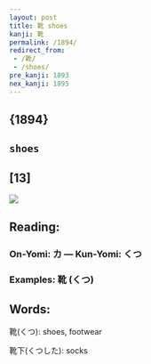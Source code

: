 ```yaml
---
layout: post
title: 靴 shoes
kanji: 靴
permalink: /1894/
redirect_from:
 - /靴/
 - /shoes/
pre_kanji: 1893
nex_kanji: 1895
---
```


## {1894}

## `shoes`

## [13]

<div class="stroke"><img src="E99DB4.png" /></div>

## Reading:

### On-Yomi: カ &mdash; Kun-Yomi: くつ

### Examples: 靴 (くつ)

## Words:

靴(くつ): shoes, footwear

靴下(くつした): socks
